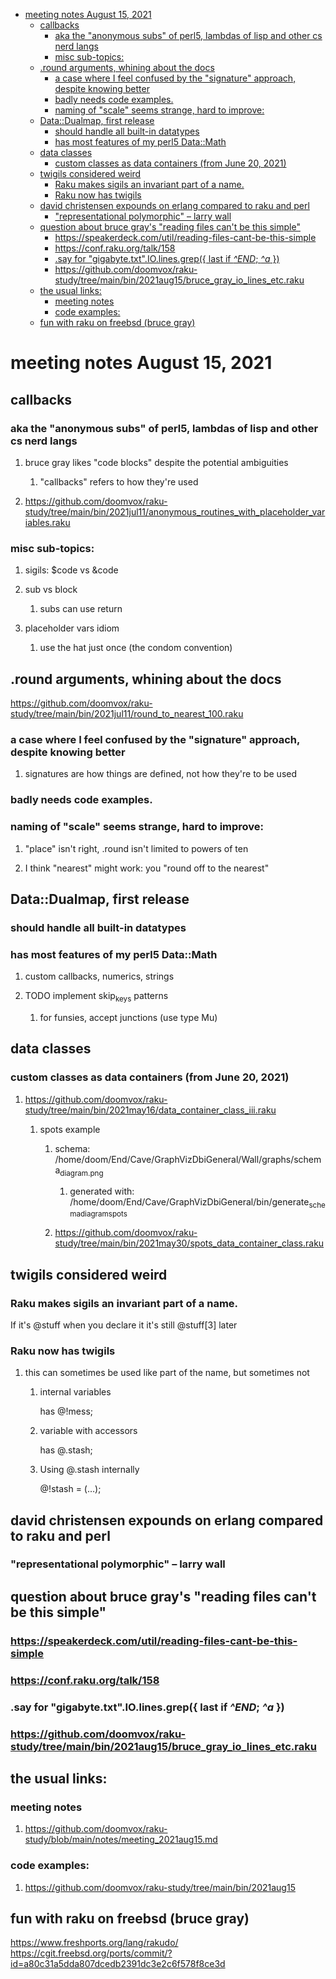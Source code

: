 - [meeting notes August 15, 2021](#org473dc2f)
  - [callbacks](#org298302e)
    - [aka the "anonymous subs" of perl5, lambdas of lisp and other cs nerd langs](#org9b529cd)
    - [misc sub-topics:](#org65da879)
  - [.round arguments, whining about the docs](#org61d5269)
    - [a case where I feel confused by the "signature" approach, despite knowing better](#org79cb8f9)
    - [badly needs code examples.](#org547304d)
    - [naming of "scale" seems strange, hard to improve:](#orga63ed1c)
  - [Data::Dualmap, first release](#org35897db)
    - [should handle all built-in datatypes](#org35ad176)
    - [has most features of my perl5 Data::Math](#orga689d15)
  - [data classes](#org6cc5956)
    - [custom classes as data containers (from June 20, 2021)](#org6b33d6a)
  - [twigils considered weird](#org3c54ded)
    - [Raku makes sigils an invariant part of a name.](#org2e6f481)
    - [Raku now has twigils](#org7480438)
  - [david christensen expounds on erlang compared to raku and perl](#org7f07eed)
    - ["representational polymorphic" &#x2013; larry wall](#org463a210)
  - [question about bruce gray's "reading files can't be this simple"](#org625c2f7)
    - [<https://speakerdeck.com/util/reading-files-cant-be-this-simple>](#orgc18244f)
    - [<https://conf.raku.org/talk/158>](#orgb69760a)
    - [.say for "gigabyte.txt".IO.lines.grep({ last if *^END*; *^a* })](#org7ec2327)
    - [<https://github.com/doomvox/raku-study/tree/main/bin/2021aug15/bruce_gray_io_lines_etc.raku>](#orgbb4848a)
  - [the usual links:](#orgb8aaf23)
    - [meeting notes](#org84f744d)
    - [code examples:](#orgda7dde9)
  - [fun with raku on freebsd (bruce gray)](#org33b560b)


<a id="org473dc2f"></a>

# meeting notes August 15, 2021


<a id="org298302e"></a>

## callbacks


<a id="org9b529cd"></a>

### aka the "anonymous subs" of perl5, lambdas of lisp and other cs nerd langs

1.  bruce gray likes "code blocks" despite the potential ambiguities

    1.  "callbacks" refers to how they're used

2.  <https://github.com/doomvox/raku-study/tree/main/bin/2021jul11/anonymous_routines_with_placeholder_variables.raku>


<a id="org65da879"></a>

### misc sub-topics:

1.  sigils: $code vs &code

2.  sub vs block

    1.  subs can use return

3.  placeholder vars idiom

    1.  use the hat just once (the condom convention)


<a id="org61d5269"></a>

## .round arguments, whining about the docs

<https://github.com/doomvox/raku-study/tree/main/bin/2021jul11/round_to_nearest_100.raku>


<a id="org79cb8f9"></a>

### a case where I feel confused by the "signature" approach, despite knowing better

1.  signatures are how things are defined, not how they're to be used


<a id="org547304d"></a>

### badly needs code examples.


<a id="orga63ed1c"></a>

### naming of "scale" seems strange, hard to improve:

1.  "place" isn't right, .round isn't limited to powers of ten

2.  I think "nearest" might work:  you "round off to the nearest"


<a id="org35897db"></a>

## Data::Dualmap, first release


<a id="org35ad176"></a>

### should handle all built-in datatypes


<a id="orga689d15"></a>

### has most features of my perl5 Data::Math

1.  custom callbacks, numerics, strings

2.  TODO implement skip<sub>keys</sub> patterns

    1.  for funsies, accept junctions (use type Mu)


<a id="org6cc5956"></a>

## data classes


<a id="org6b33d6a"></a>

### custom classes as data containers (from June 20, 2021)

1.  <https://github.com/doomvox/raku-study/tree/main/bin/2021may16/data_container_class_iii.raku>

    1.  spots example
    
        1.  schema: /home/doom/End/Cave/GraphVizDbiGeneral/Wall/graphs/schema<sub>diagram.png</sub>
        
            1.  generated with: /home/doom/End/Cave/GraphVizDbiGeneral/bin/generate<sub>schema</sub><sub>diagram</sub><sub>spots</sub>
        
        2.  <https://github.com/doomvox/raku-study/tree/main/bin/2021may30/spots_data_container_class.raku>


<a id="org3c54ded"></a>

## twigils considered weird


<a id="org2e6f481"></a>

### Raku makes sigils an invariant part of a name.

If it's @stuff when you declare it it's still @stuff[3] later


<a id="org7480438"></a>

### Raku now has twigils

1.  this can sometimes be used like part of the name, but sometimes not

    1.  internal variables
    
        has @!mess;
    
    2.  variable with accessors
    
        has @.stash;
    
    3.  Using @.stash internally
    
        @!stash = (&#x2026;);


<a id="org7f07eed"></a>

## david christensen expounds on erlang compared to raku and perl


<a id="org463a210"></a>

### "representational polymorphic" &#x2013; larry wall


<a id="org625c2f7"></a>

## question about bruce gray's "reading files can't be this simple"


<a id="orgc18244f"></a>

### <https://speakerdeck.com/util/reading-files-cant-be-this-simple>


<a id="orgb69760a"></a>

### <https://conf.raku.org/talk/158>


<a id="org7ec2327"></a>

### .say for "gigabyte.txt".IO.lines.grep({ last if *^END*; *^a* })


<a id="orgbb4848a"></a>

### <https://github.com/doomvox/raku-study/tree/main/bin/2021aug15/bruce_gray_io_lines_etc.raku>


<a id="orgb8aaf23"></a>

## the usual links:


<a id="org84f744d"></a>

### meeting notes

1.  <https://github.com/doomvox/raku-study/blob/main/notes/meeting_2021aug15.md>


<a id="orgda7dde9"></a>

### code examples:

1.  <https://github.com/doomvox/raku-study/tree/main/bin/2021aug15>


<a id="org33b560b"></a>

## fun with raku on freebsd (bruce gray)

<https://www.freshports.org/lang/rakudo/> <https://cgit.freebsd.org/ports/commit/?id=a80c31a5dda807dcedb2391dc3e2c6f578f8ce3d>
